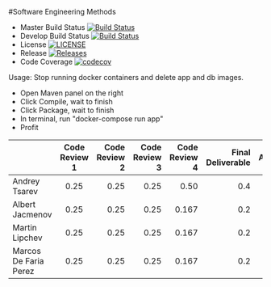 #Software Engineering Methods

- Master Build Status [![Build Status](https://travis-ci.org/tsarevpp/sem.svg?branch=master)](https://travis-ci.org/tsarevpp/sem)
- Develop Build Status [![Build Status](https://travis-ci.org/tsarevpp/sem.svg?branch=develop)](https://travis-ci.org/tsarevpp/sem)
- License [![LICENSE](https://img.shields.io/github/license/tsarevpp/sem.svg?style=flat-square)](https://github.com/tsarevpp/sem/blob/master/LICENSE)
- Release [![Releases](https://img.shields.io/github/release/tsarevpp/sem/all.svg?style=flat-square)](https://github.com/tsarevpp/sem/releases)
- Code Coverage [![codecov](https://codecov.io/gh/tsarevpp/sem/branch/master/graph/badge.svg)](https://codecov.io/gh/tsarevpp/sem)

Usage:
 Stop running docker containers and delete app and db images.
 - Open Maven panel on the right
 - Click Compile, wait to finish
 - Click Package, wait to finish
 - In terminal, run "docker-compose run app"
 - Profit
 
 |                 | Code Review 1 | Code Review 2 | Code Review 3  | Code Review 4  | Final Deliverable | Average        |
 | ----------------|:-------------:| -------------:| --------------:| --------------:| -----------------:| --------------:|
 | Andrey Tsarev   |          0.25 |          0.25 |           0.25 |           0.50 |               0.4 |           0.33 |
 | Albert Jacmenov |          0.25 |          0.25 |           0.25 |          0.167 |               0.2 |          0.223 |
 | Martin Lipchev  |          0.25 |          0.25 |           0.25 |          0.167 |               0.2 |          0.223 |
 | Marcos De Faria Perez|     0.25 |          0.25 |           0.25 |          0.167 |               0.2 |          0.223 |
